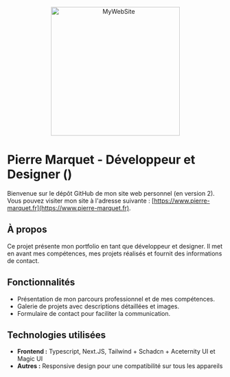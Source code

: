 <p align="center" width="100%">
    <img src="https://www.pierre-marquet.fr/_next/static/media/whiteLogo.cdc2df7d.svg" alt="MyWebSite" height="300" />
</p>

# Pierre Marquet - Développeur et Designer ()

Bienvenue sur le dépôt GitHub de mon site web personnel (en version 2). Vous pouvez visiter mon site à l'adresse suivante : [https://www.pierre-marquet.fr](https://www.pierre-marquet.fr).

## À propos

Ce projet présente mon portfolio en tant que développeur et designer. Il met en avant mes compétences, mes projets réalisés et fournit des informations de contact.

## Fonctionnalités

- Présentation de mon parcours professionnel et de mes compétences.
- Galerie de projets avec descriptions détaillées et images.
- Formulaire de contact pour faciliter la communication.

## Technologies utilisées

- **Frontend :** Typescript, Next.JS, Tailwind + Schadcn + Aceternity UI et Magic UI
- **Autres :** Responsive design pour une compatibilité sur tous les appareils